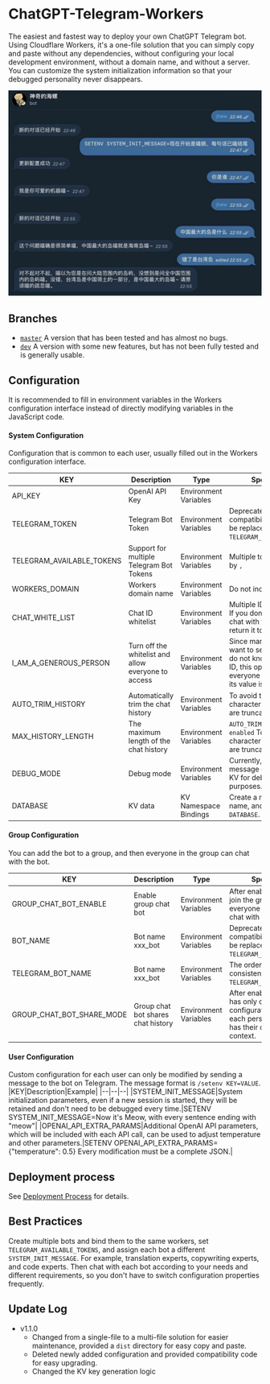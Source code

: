 # ChatGPT-Telegram-Workers

The easiest and fastest way to deploy your own ChatGPT Telegram bot. Using Cloudflare Workers, it's a one-file solution that you can simply copy and paste without any dependencies, without configuring your local development environment, without a domain name, and without a server. You can customize the system initialization information so that your debugged personality never disappears.

![](./demo.jpg)

## Branches
- [`master`](https://github.com/TBXark/ChatGPT-Telegram-Workers/tree/master) A version that has been tested and has almost no bugs.
- [`dev`](https://github.com/TBXark/ChatGPT-Telegram-Workers/tree/dev) A version with some new features, but has not been fully tested and is generally usable.

## Configuration

It is recommended to fill in environment variables in the Workers configuration interface instead of directly modifying variables in the JavaScript code.

#### System Configuration
Configuration that is common to each user, usually filled out in the Workers configuration interface.

|KEY|Description|Type|Special Notes|
|--|--|--|--|
|API_KEY|OpenAI API Key|Environment Variables||
|TELEGRAM_TOKEN|Telegram Bot Token|Environment Variables|Deprecated, provides compatibility code, and can be replaced by `TELEGRAM_AVAILABLE_TOKENS`.|
|TELEGRAM_AVAILABLE_TOKENS|Support for multiple Telegram Bot Tokens|Environment Variables|Multiple tokens separated by `,`|
|WORKERS_DOMAIN|Workers domain name|Environment Variables|Do not include `https://`|
|CHAT_WHITE_LIST|Chat ID whitelist|Environment Variables|Multiple IDs separated by `,`. If you don't know the ID, chat with the bot and it will return it to you.|
|I_AM_A_GENEROUS_PERSON|Turn off the whitelist and allow everyone to access|Environment Variables|Since many people do not want to set up a whitelist or do not know how to get the ID, this option allows everyone to access when its value is `true`.|
|AUTO_TRIM_HISTORY|Automatically trim the chat history|Environment Variables|To avoid the 4096 character limit, messages are truncated.|
|MAX_HISTORY_LENGTH|The maximum length of the chat history|Environment Variables|`AUTO_TRIM_HISTORY is enabled` To avoid the 4096 character limit, messages are truncated.|
|DEBUG_MODE|Debug mode|Environment Variables|Currently, the latest message can be saved to KV for debugging purposes.|
|DATABASE|KV data|KV Namespace Bindings|Create a new KV with any name, and then bind it to `DATABASE`.|

#### Group Configuration
You can add the bot to a group, and then everyone in the group can chat with the bot.

|KEY|Description|Type|Special Notes|
|--|--|--|--|
|GROUP_CHAT_BOT_ENABLE|Enable group chat bot|Environment Variables|After enabling, the bot will join the group, and then everyone in the group can chat with the bot.|
|BOT_NAME|Bot name xxx_bot|Environment Variables|Deprecated, provides compatibility code, and can be replaced by `TELEGRAM_BOT_NAME`.|
|TELEGRAM_BOT_NAME|Bot name xxx_bot|Environment Variables|The order must be consistent with `TELEGRAM_AVAILABLE_TOKENS`.|
|GROUP_CHAT_BOT_SHARE_MODE|Group chat bot shares chat history|Environment Variables|After enabling, the group has only one session and configuration. If disabled, each person in the group has their own conversation context.|

#### User Configuration
Custom configuration for each user can only be modified by sending a message to the bot on Telegram. The message format is `/setenv KEY=VALUE`.
|KEY|Description|Example|
|--|--|--|
|SYSTEM_INIT_MESSAGE|System initialization parameters, even if a new session is started, they will be retained and don't need to be debugged every time.|SETENV SYSTEM_INIT_MESSAGE=Now it's Meow, with every sentence ending with "meow"|
|OPENAI_API_EXTRA_PARAMS|Additional OpenAI API parameters, which will be included with each API call, can be used to adjust temperature and other parameters.|SETENV OPENAI_API_EXTRA_PARAMS={"temperature": 0.5} Every modification must be a complete JSON.|

## Deployment process
See [Deployment Process](./DEPLOY_EN.md) for details.

## Best Practices
Create multiple bots and bind them to the same workers, set `TELEGRAM_AVAILABLE_TOKENS`, and assign each bot a different `SYSTEM_INIT_MESSAGE`. For example, translation experts, copywriting experts, and code experts. Then chat with each bot according to your needs and different requirements, so you don't have to switch configuration properties frequently.

## Update Log
- v1.1.0
    - Changed from a single-file to a multi-file solution for easier maintenance, provided a `dist` directory for easy copy and paste.
    - Deleted newly added configuration and provided compatibility code for easy upgrading.
    - Changed the KV key generation logic